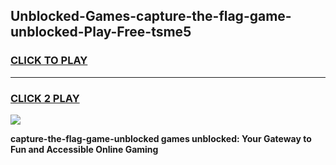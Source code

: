 
## Unblocked-Games-capture-the-flag-game-unblocked-Play-Free-tsme5
<h3>
<a href="https://premium76.site?title=capture-the-flag-game-unblocked&ref=10A">CLICK TO PLAY</a></h3>
<hr>

<h3>
<a href="https://premium76.site?title=capture-the-flag-game-unblocked&ref=10A">CLICK 2 PLAY</a>
  
</h3>

<a href="https://premium76.site?title=capture-the-flag-game-unblocked&ref=10A"><img src="https://clearcache.store/games.png"></a>


**capture-the-flag-game-unblocked games unblocked: Your Gateway to Fun and Accessible Online Gaming**
